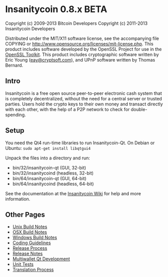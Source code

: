 Insanitycoin 0.8.x BETA
====================

Copyright (c) 2009-2013 Bitcoin Developers
Copyright (c) 2011-2013 Insanitycoin Developers

Distributed under the MIT/X11 software license, see the accompanying
file COPYING or http://www.opensource.org/licenses/mit-license.php.
This product includes software developed by the OpenSSL Project for use in the [OpenSSL Toolkit](http://www.openssl.org/). This product includes
cryptographic software written by Eric Young ([eay@cryptsoft.com](mailto:eay@cryptsoft.com)), and UPnP software written by Thomas Bernard.


Intro
---------------------
Insanitycoin is a free open source peer-to-peer electronic cash system that is
completely decentralized, without the need for a central server or trusted
parties.  Users hold the crypto keys to their own money and transact directly
with each other, with the help of a P2P network to check for double-spending.


Setup
---------------------
You need the Qt4 run-time libraries to run Insanitycoin-Qt. On Debian or Ubuntu:
	`sudo apt-get install libqtgui4`

Unpack the files into a directory and run:

- bin/32/insanitycoin-qt (GUI, 32-bit)
- bin/32/insanitycoind (headless, 32-bit)
- bin/64/insanitycoin-qt (GUI, 64-bit)
- bin/64/insanitycoind (headless, 64-bit)

See the documentation at the [Insanitycoin Wiki](http://insanitycoin.info)
for help and more information.


Other Pages
---------------------
- [Unix Build Notes](build-unix.md)
- [OSX Build Notes](build-osx.md)
- [Windows Build Notes](build-msw.md)
- [Coding Guidelines](coding.md)
- [Release Process](release-process.md)
- [Release Notes](release-notes.md)
- [Multiwallet Qt Development](multiwallet-qt.md)
- [Unit Tests](unit-tests.md)
- [Translation Process](translation_process.md)
